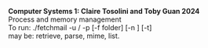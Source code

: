 **Computer Systems 1: Claire Tosolini and Toby Guan 2024**  
Process and memory management  
To run: ./fetchmail -u /<username/> -p <password> [-f folder] [-n <messageNum>] [-t] <command> <servername>  
<command> may be: retrieve, parse, mime, list. 
